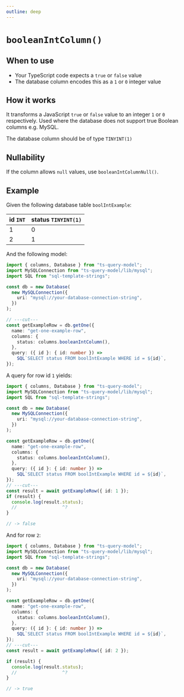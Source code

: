 ```yaml
---
outline: deep
---
```


# `booleanIntColumn()`

## When to use

- Your TypeScript code expects a `true` or `false` value
- The database column encodes this as a `1` or `0` integer value

## How it works

It transforms a JavaScript `true` or `false` value to an integer `1` or `0` respectively.
Used where the database does not support true Boolean columns e.g. MySQL.

The database column should be of type `TINYINT(1)`

## Nullability

If the column allows `null` values, use `booleanIntColumnNull()`.

## Example

Given the following database table `boolIntExample`:

| id `INT` | status `TINYINT(1)` |
| -------- | ------------------- |
| 1        | 0                   |
| 2        | 1                   |

And the following model:

```ts twoslash
import { columns, Database } from "ts-query-model";
import MySQLConnection from "ts-query-model/lib/mysql";
import SQL from "sql-template-strings";

const db = new Database(
  new MySQLConnection({
    uri: "mysql://your-database-connection-string",
  })
);

// ---cut---
const getExampleRow = db.getOne({
  name: "get-one-example-row",
  columns: {
    status: columns.booleanIntColumn(),
  },
  query: ({ id }: { id: number }) =>
    SQL`SELECT status FROM boolIntExample WHERE id = ${id}`,
});
```

A query for row id `1` yields:

```ts twoslash
import { columns, Database } from "ts-query-model";
import MySQLConnection from "ts-query-model/lib/mysql";
import SQL from "sql-template-strings";

const db = new Database(
  new MySQLConnection({
    uri: "mysql://your-database-connection-string",
  })
);

const getExampleRow = db.getOne({
  name: "get-one-example-row",
  columns: {
    status: columns.booleanIntColumn(),
  },
  query: ({ id }: { id: number }) =>
    SQL`SELECT status FROM boolIntExample WHERE id = ${id}`,
});
// ---cut---
const result = await getExampleRow({ id: 1 });
if (result) {
  console.log(result.status);
  //                 ^?
}

// -> false
```

And for row `2`:

```ts twoslash
import { columns, Database } from "ts-query-model";
import MySQLConnection from "ts-query-model/lib/mysql";
import SQL from "sql-template-strings";

const db = new Database(
  new MySQLConnection({
    uri: "mysql://your-database-connection-string",
  })
);

const getExampleRow = db.getOne({
  name: "get-one-example-row",
  columns: {
    status: columns.booleanIntColumn(),
  },
  query: ({ id }: { id: number }) =>
    SQL`SELECT status FROM boolIntExample WHERE id = ${id}`,
});
// ---cut---
const result = await getExampleRow({ id: 2 });

if (result) {
  console.log(result.status);
  //                 ^?
}

// -> true
```
